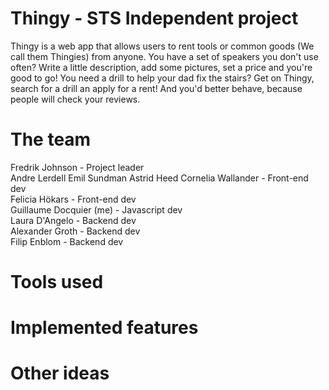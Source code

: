 # Thingy - STS Independent project  
Thingy is a web app that allows users to rent tools or common goods (We call them Thingies) from anyone. You have a set of speakers you don't use often? Write a little description, add some pictures, set a price and you're good to go! You need a drill to help your dad fix the stairs? Get on Thingy, search for a drill an apply for a rent! And you'd better behave, because people will check your reviews.

# The team  
Fredrik Johnson - Project leader  
Andre Lerdell
Emil Sundman
Astrid Heed
Cornelia Wallander - Front-end dev  
Felicia Hökars - Front-end dev  
Guillaume Docquier (me) - Javascript dev  
Laura D'Angelo - Backend dev  
Alexander Groth - Backend dev  
Filip Enblom - Backend dev  

# Tools used  
# Implemented features  
# Other ideas  
